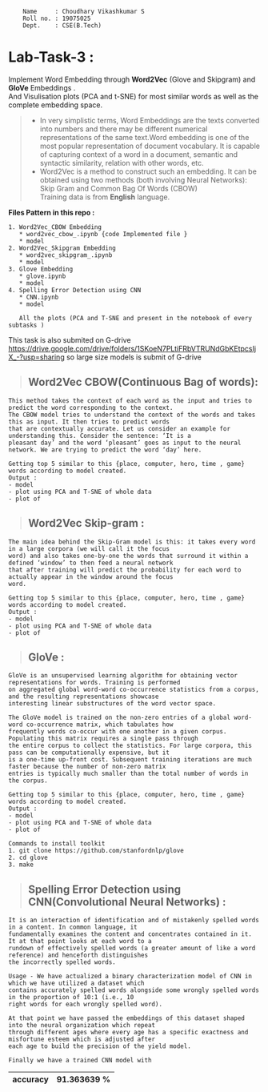 ``` 
    Name     : Choudhary Vikashkumar S
    Roll no. : 19075025
    Dept.    : CSE(B.Tech)
```


# **Lab-Task-3** :
Implement Word Embedding through **Word2Vec** (Glove and Skipgram) and **GloVe** Embeddings .<br>
And Visulisation plots (PCA and t-SNE) for most similar words as well as the complete embedding space.

>* In very simplistic terms, Word Embeddings are the texts converted into numbers and there may be different numerical representations of the same text.Word embedding is one of the most popular representation of document vocabulary. It is capable of capturing context of a word in a document, semantic and syntactic similarity, relation with other words, etc.
>* Word2Vec is a method to construct such an embedding. It can be obtained using two methods (both involving Neural Networks): Skip Gram and Common Bag Of Words (CBOW)
<br>Training data is from **English** language.<br>

**Files Pattern in this repo :**
```
1. Word2Vec_CBOW Embedding
   * word2vec_cbow_.ipynb {code Implemented file }
   * model 
2. Word2Vec_Skipgram Embedding
   * word2vec_skipgram_.ipynb
   * model
3. Glove Embedding 
   * glove.ipynb
   * model
4. Spelling Error Detection using CNN
   * CNN.ipynb
   * model
   
   All the plots (PCA and T-SNE and present in the notebook of every subtasks )
```
This task is also submited on G-drive https://drive.google.com/drive/folders/1SKoeN7PLtiFRbVTRUNdGbKEtpcsIjX_-?usp=sharing so large size models is submit of G-drive

> ##  Word2Vec CBOW(Continuous Bag of words):
```
This method takes the context of each word as the input and tries to predict the word corresponding to the context.
The CBOW model tries to understand the context of the words and takes this as input. It then tries to predict words 
that are contextually accurate. Let us consider an example for understanding this. Consider the sentence: ‘It is a 
pleasant day’ and the word ‘pleasant’ goes as input to the neural network. We are trying to predict the word ‘day’ here.

Getting top 5 similar to this {place, computer, hero, time , game} words according to model created.
Output :
- model
- plot using PCA and T-SNE of whole data
- plot of 
```

> ## Word2Vec Skip-gram :
```
The main idea behind the Skip-Gram model is this: it takes every word in a large corpora (we will call it the focus 
word) and also takes one-by-one the words that surround it within a defined ‘window’ to then feed a neural network 
that after training will predict the probability for each word to actually appear in the window around the focus 
word.

Getting top 5 similar to this {place, computer, hero, time , game} words according to model created.
Output :
- model
- plot using PCA and T-SNE of whole data
- plot of 
```


> ## GloVe :
```
GloVe is an unsupervised learning algorithm for obtaining vector representations for words. Training is performed 
on aggregated global word-word co-occurrence statistics from a corpus, and the resulting representations showcase 
interesting linear substructures of the word vector space. 

The GloVe model is trained on the non-zero entries of a global word-word co-occurrence matrix, which tabulates how 
frequently words co-occur with one another in a given corpus. Populating this matrix requires a single pass through 
the entire corpus to collect the statistics. For large corpora, this pass can be computationally expensive, but it
is a one-time up-front cost. Subsequent training iterations are much faster because the number of non-zero matrix 
entries is typically much smaller than the total number of words in the corpus. 

Getting top 5 similar to this {place, computer, hero, time , game} words according to model created.
Output :
- model
- plot using PCA and T-SNE of whole data
- plot of 

Commands to install toolkit
1. git clone https://github.com/stanfordnlp/glove
2. cd glove
3. make
```
> ## Spelling Error Detection using CNN(Convolutional Neural Networks) :
```
It is an interaction of identification and of mistakenly spelled words in a content. In common language, it 
fundamentally examines the content and concentrates contained in it. It at that point looks at each word to a 
rundown of effectively spelled words (a greater amount of like a word reference) and henceforth distinguishes
the incorrectly spelled words.

Usage - We have actualized a binary characterization model of CNN in which we have utilized a dataset which 
contains accurately spelled words alongside some wrongly spelled words in the proportion of 10:1 (i.e., 10 
right words for each wrongly spelled word).

At that point we have passed the embeddings of this dataset shaped into the neural organization which repeat 
through different ages where every age has a specific exactness and misfortune esteem which is adjusted after 
each age to build the precision of the yield model.

Finally we have a trained CNN model with 
```
| accuracy | 91.363639 % |
|---------|--------------|
